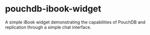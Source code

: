 pouchdb-ibook-widget
====================

A simple iBook widget demonstrating the capabilities of PouchDB and replication through a simple chat interface.
